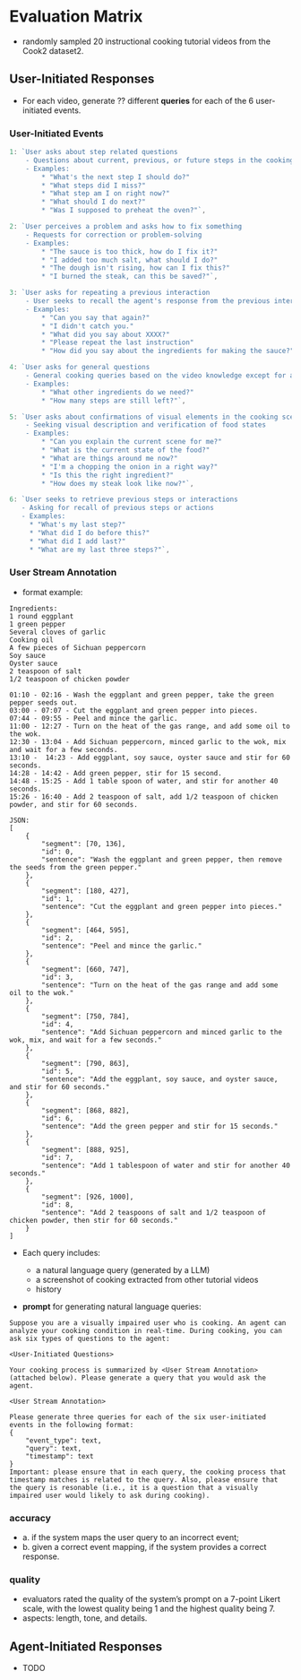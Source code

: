 # Evaluation Matrix
- randomly sampled 20 instructional cooking tutorial videos from the Cook2 dataset2. 

## User-Initiated Responses
- For each video, generate ?? different **queries** for each of the 6 user-initiated events.

### User-Initiated Events
```js
1: `User asks about step related questions
    - Questions about current, previous, or future steps in the cooking process
    - Examples:
        * "What's the next step I should do?"
        * "What steps did I miss?"
        * "What step am I on right now?"
        * "What should I do next?" 
        * "Was I supposed to preheat the oven?"`,

2: `User perceives a problem and asks how to fix something
    - Requests for correction or problem-solving
    - Examples:
        * "The sauce is too thick, how do I fix it?"
        * "I added too much salt, what should I do?"
        * "The dough isn't rising, how can I fix this?"
        * "I burned the steak, can this be saved?"`,

3: `User asks for repeating a previous interaction
    - User seeks to recall the agent's response from the previous interaction.
    - Examples:
        * "Can you say that again?"
        * "I didn't catch you."
        * "What did you say about XXXX?"
        * "Please repeat the last instruction"
        * "How did you say about the ingredients for making the sauce?"`,

4: `User asks for general questions
    - General cooking queries based on the video knowledge except for a specific steps or food states
    - Examples:
        * "What other ingredients do we need?"
        * "How many steps are still left?"`,

5: `User asks about confirmations of visual elements in the cooking scene. 
    - Seeking visual description and verification of food states
    - Examples:
        * "Can you explain the current scene for me?"
        * "What is the current state of the food?"
        * "What are things around me now?"
        * "I'm a chopping the onion in a right way?"
        * "Is this the right ingredient?"
        * "How does my steak look like now?"`,

6: `User seeks to retrieve previous steps or interactions
   - Asking for recall of previous steps or actions
   - Examples:
     * "What's my last step?"
   	 * "What did I do before this?"
	 * "What did I add last?"
	 * "What are my last three steps?"`,
```
### User Stream Annotation
- format example:
```
Ingredients:
1 round eggplant
1 green pepper
Several cloves of garlic
Cooking oil
A few pieces of Sichuan peppercorn
Soy sauce
Oyster sauce
2 teaspoon of salt
1/2 teaspoon of chicken powder

01:10 - 02:16 - Wash the eggplant and green pepper, take the green pepper seeds out.
03:00 - 07:07 - Cut the eggplant and green pepper into pieces.
07:44 - 09:55 - Peel and mince the garlic.
11:00 - 12:27 - Turn on the heat of the gas range, and add some oil to the wok. 
12:30 - 13:04 - Add Sichuan peppercorn, minced garlic to the wok, mix and wait for a few seconds.
13:10 -  14:23 - Add eggplant, soy sauce, oyster sauce and stir for 60 seconds.
14:28 - 14:42 - Add green pepper, stir for 15 second.
14:48 - 15:25 - Add 1 table spoon of water, and stir for another 40 seconds.
15:26 - 16:40 - Add 2 teaspoon of salt, add 1/2 teaspoon of chicken powder, and stir for 60 seconds.

JSON:
[
    {
        "segment": [70, 136],
        "id": 0,
        "sentence": "Wash the eggplant and green pepper, then remove the seeds from the green pepper."
    },
    {
        "segment": [180, 427],
        "id": 1,
        "sentence": "Cut the eggplant and green pepper into pieces."
    },
    {
        "segment": [464, 595],
        "id": 2,
        "sentence": "Peel and mince the garlic."
    },
    {
        "segment": [660, 747],
        "id": 3,
        "sentence": "Turn on the heat of the gas range and add some oil to the wok."
    },
    {
        "segment": [750, 784],
        "id": 4,
        "sentence": "Add Sichuan peppercorn and minced garlic to the wok, mix, and wait for a few seconds."
    },
    {
        "segment": [790, 863],
        "id": 5,
        "sentence": "Add the eggplant, soy sauce, and oyster sauce, and stir for 60 seconds."
    },
    {
        "segment": [868, 882],
        "id": 6,
        "sentence": "Add the green pepper and stir for 15 seconds."
    },
    {
        "segment": [888, 925],
        "id": 7,
        "sentence": "Add 1 tablespoon of water and stir for another 40 seconds."
    },
    {
        "segment": [926, 1000],
        "id": 8,
        "sentence": "Add 2 teaspoons of salt and 1/2 teaspoon of chicken powder, then stir for 60 seconds."
    }
]
```

- Each query includes: 
  - a natural language query (generated by a LLM) 
  - a screenshot of cooking extracted from other tutorial videos
  - history

- **prompt** for generating natural language queries:
```
Suppose you are a visually impaired user who is cooking. An agent can analyze your cooking condition in real-time. During cooking, you can ask six types of questions to the agent:

<User-Initiated Questions>

Your cooking process is summarized by <User Stream Annotation> (attached below). Please generate a query that you would ask the agent. 

<User Stream Annotation>

Please generate three queries for each of the six user-initiated events in the following format:
{
    "event_type": text,
    "query": text,
    "timestamp": text
}
Important: please ensure that in each query, the cooking process that timestamp matches is related to the query. Also, please ensure that the query is resonable (i.e., it is a question that a visually impaired user would likely to ask during cooking).
```

### accuracy
- a. if the system maps the user query to an incorrect event; 
- b. given a correct event mapping, if the system provides a correct response.

### quality
- evaluators rated the quality of the system’s prompt on a 7-point Likert scale, with the lowest quality being 1 and the highest quality being 7.
- aspects: length, tone, and details.

## Agent-Initiated Responses
- TODO